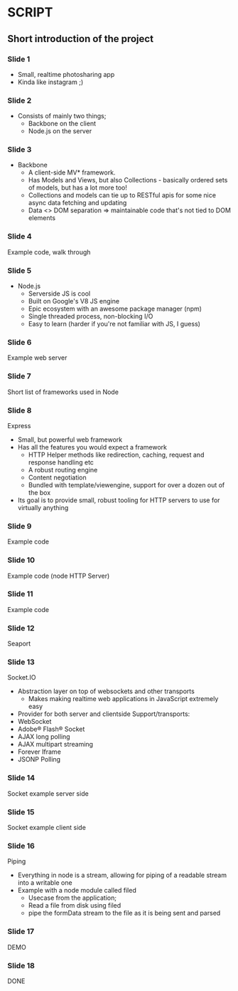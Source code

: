 # SCRIPT


## Short introduction of the project

### Slide 1

* Small, realtime photosharing app
* Kinda like instagram ;)

### Slide 2
* Consists of mainly two things;
  * Backbone on the client
  * Node.js on the server

### Slide 3
* Backbone
  * A client-side MV* framework.
  * Has Models and Views, but also Collections - basically ordered sets of models, but has a lot more too!
  * Collections and models can tie up to RESTful apis for some nice async data fetching and updating
  * Data <> DOM separation => maintainable code that's not tied to DOM elements

### Slide 4
Example code, walk through

### Slide 5
* Node.js
  * Serverside JS is cool
  * Built on Google's V8 JS engine
  * Epic ecosystem with an awesome package manager (npm)
  * Single threaded process, non-blocking I/O
  * Easy to learn (harder if you're not familiar with JS, I guess)

### Slide 6
Example web server


### Slide 7
Short list of frameworks used in Node

### Slide 8
Express
* Small, but powerful web framework
* Has all the features you would expect a framework
  * HTTP Helper methods like redirection, caching, request and response handling etc
  * A robust routing engine
  * Content negotiation
  * Bundled with template/viewengine, support for over a dozen out of the box
* Its goal is to provide small, robust tooling for HTTP servers to use for virtually anything

### Slide 9
Example code

### Slide 10
Example code (node HTTP Server)

### Slide 11
Example code

### Slide 12
Seaport

### Slide 13
Socket.IO
* Abstraction layer on top of websockets and other transports
  * Makes making realtime web applications in JavaScript extremely easy
* Provider for both server and clientside
Support/transports:
* WebSocket
* Adobe® Flash® Socket
* AJAX long polling
* AJAX multipart streaming
* Forever Iframe
* JSONP Polling

### Slide 14
Socket example server side

### Slide 15
Socket example client side

### Slide 16
Piping
  * Everything in node is a stream, allowing for piping of a readable stream into a writable one
  * Example with a node module called filed
    * Usecase from the application;
    * Read a file from disk using filed
    * pipe the formData stream to the file as it is being sent and parsed

### Slide 17
DEMO

### Slide 18
DONE
